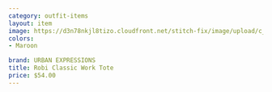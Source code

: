 ```yaml
---
category: outfit-items
layout: item
image: https://d3n78nkjl8tizo.cloudfront.net/stitch-fix/image/upload/c_scale,h_500/e_trim:9/f_auto,q_auto/e_replace_color:f2f3f4:300:ffffff/v1503953392/um36q6k6nyikmva2h2qp.jpg
colors: 
- Maroon

brand: URBAN EXPRESSIONS
title: Robi Classic Work Tote
price: $54.00
---
```





